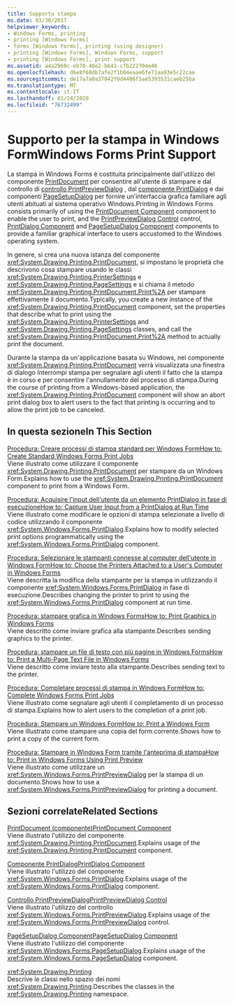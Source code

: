 ```yaml
---
title: Supporto stampa
ms.date: 03/30/2017
helpviewer_keywords:
- Windows Forms, printing
- printing [Windows Forms]
- forms [Windows Forms], printing (using designer)
- printing [Windows Forms], Windows Forms, support
- printing [Windows Forms], print support
ms.assetid: a4a2960c-eb70-48e2-b641-cfb222704e46
ms.openlocfilehash: d6e8f60db7afe2f1b04eaae6fe71aa93e5c22cae
ms.sourcegitcommit: de17a7a0a37042f0d4406f5ae5393531caeb25ba
ms.translationtype: MT
ms.contentlocale: it-IT
ms.lasthandoff: 01/24/2020
ms.locfileid: "76732499"
---
```

# <a name="windows-forms-print-support"></a><span data-ttu-id="cfa4e-102">Supporto per la stampa in Windows Form</span><span class="sxs-lookup"><span data-stu-id="cfa4e-102">Windows Forms Print Support</span></span>
<span data-ttu-id="cfa4e-103">La stampa in Windows Forms è costituita principalmente dall'utilizzo del componente [PrintDocument](../controls/printdocument-component-windows-forms.md) per consentire all'utente di stampare e dal controllo di [controllo PrintPreviewDialog](../controls/printpreviewdialog-control-windows-forms.md) , dal [componente PrintDialog](../controls/printdialog-component-windows-forms.md) e dai componenti [PageSetupDialog](../controls/pagesetupdialog-component-windows-forms.md) per fornire un'interfaccia grafica familiare agli utenti abituati al sistema operativo Windows.</span><span class="sxs-lookup"><span data-stu-id="cfa4e-103">Printing in Windows Forms consists primarily of using the [PrintDocument Component](../controls/printdocument-component-windows-forms.md) component to enable the user to print, and the [PrintPreviewDialog Control](../controls/printpreviewdialog-control-windows-forms.md) control, [PrintDialog Component](../controls/printdialog-component-windows-forms.md) and [PageSetupDialog Component](../controls/pagesetupdialog-component-windows-forms.md) components to provide a familiar graphical interface to users accustomed to the Windows operating system.</span></span>  
  
 <span data-ttu-id="cfa4e-104">In genere, si crea una nuova istanza del componente <xref:System.Drawing.Printing.PrintDocument>, si impostano le proprietà che descrivono cosa stampare usando le classi <xref:System.Drawing.Printing.PrinterSettings> e <xref:System.Drawing.Printing.PageSettings> e si chiama il metodo <xref:System.Drawing.Printing.PrintDocument.Print%2A> per stampare effettivamente il documento.</span><span class="sxs-lookup"><span data-stu-id="cfa4e-104">Typically, you create a new instance of the <xref:System.Drawing.Printing.PrintDocument> component, set the properties that describe what to print using the <xref:System.Drawing.Printing.PrinterSettings> and <xref:System.Drawing.Printing.PageSettings> classes, and call the <xref:System.Drawing.Printing.PrintDocument.Print%2A> method to actually print the document.</span></span>  
  
 <span data-ttu-id="cfa4e-105">Durante la stampa da un'applicazione basata su Windows, nel componente <xref:System.Drawing.Printing.PrintDocument> verrà visualizzata una finestra di dialogo Interrompi stampa per segnalare agli utenti il fatto che la stampa è in corso e per consentire l'annullamento del processo di stampa.</span><span class="sxs-lookup"><span data-stu-id="cfa4e-105">During the course of printing from a Windows-based application, the <xref:System.Drawing.Printing.PrintDocument> component will show an abort print dialog box to alert users to the fact that printing is occurring and to allow the print job to be canceled.</span></span>  
  
## <a name="in-this-section"></a><span data-ttu-id="cfa4e-106">In questa sezione</span><span class="sxs-lookup"><span data-stu-id="cfa4e-106">In This Section</span></span>  
 [<span data-ttu-id="cfa4e-107">Procedura: Creare processi di stampa standard per Windows Form</span><span class="sxs-lookup"><span data-stu-id="cfa4e-107">How to: Create Standard Windows Forms Print Jobs</span></span>](how-to-create-standard-windows-forms-print-jobs.md)  
 <span data-ttu-id="cfa4e-108">Viene illustrato come utilizzare il componente <xref:System.Drawing.Printing.PrintDocument> per stampare da un Windows Form.</span><span class="sxs-lookup"><span data-stu-id="cfa4e-108">Explains how to use the <xref:System.Drawing.Printing.PrintDocument> component to print from a Windows Form.</span></span>  
  
 [<span data-ttu-id="cfa4e-109">Procedura: Acquisire l'input dell'utente da un elemento PrintDialog in fase di esecuzione</span><span class="sxs-lookup"><span data-stu-id="cfa4e-109">How to: Capture User Input from a PrintDialog at Run Time</span></span>](how-to-capture-user-input-from-a-printdialog-at-run-time.md)  
 <span data-ttu-id="cfa4e-110">Viene illustrato come modificare le opzioni di stampa selezionate a livello di codice utilizzando il componente <xref:System.Windows.Forms.PrintDialog>.</span><span class="sxs-lookup"><span data-stu-id="cfa4e-110">Explains how to modify selected print options programmatically using the <xref:System.Windows.Forms.PrintDialog> component.</span></span>  
  
 [<span data-ttu-id="cfa4e-111">Procedura: Selezionare le stampanti connesse al computer dell'utente in Windows Form</span><span class="sxs-lookup"><span data-stu-id="cfa4e-111">How to: Choose the Printers Attached to a User's Computer in Windows Forms</span></span>](how-to-choose-the-printers-attached-to-user-computer-in-windows-forms.md)  
 <span data-ttu-id="cfa4e-112">Viene descritta la modifica della stampante per la stampa in utilizzando il componente <xref:System.Windows.Forms.PrintDialog> in fase di esecuzione.</span><span class="sxs-lookup"><span data-stu-id="cfa4e-112">Describes changing the printer to print to using the <xref:System.Windows.Forms.PrintDialog> component at run time.</span></span>  
  
 [<span data-ttu-id="cfa4e-113">Procedura: stampare grafica in Windows Forms</span><span class="sxs-lookup"><span data-stu-id="cfa4e-113">How to: Print Graphics in Windows Forms</span></span>](how-to-print-graphics-in-windows-forms.md)  
 <span data-ttu-id="cfa4e-114">Viene descritto come inviare grafica alla stampante.</span><span class="sxs-lookup"><span data-stu-id="cfa4e-114">Describes sending graphics to the printer.</span></span>  
  
 [<span data-ttu-id="cfa4e-115">Procedura: stampare un file di testo con più pagine in Windows Forms</span><span class="sxs-lookup"><span data-stu-id="cfa4e-115">How to: Print a Multi-Page Text File in Windows Forms</span></span>](how-to-print-a-multi-page-text-file-in-windows-forms.md)  
 <span data-ttu-id="cfa4e-116">Viene descritto come inviare testo alla stampante.</span><span class="sxs-lookup"><span data-stu-id="cfa4e-116">Describes sending text to the printer.</span></span>  
  
 [<span data-ttu-id="cfa4e-117">Procedura: Completare processi di stampa in Windows Form</span><span class="sxs-lookup"><span data-stu-id="cfa4e-117">How to: Complete Windows Forms Print Jobs</span></span>](how-to-complete-windows-forms-print-jobs.md)  
 <span data-ttu-id="cfa4e-118">Viene illustrato come segnalare agli utenti il completamento di un processo di stampa.</span><span class="sxs-lookup"><span data-stu-id="cfa4e-118">Explains how to alert users to the completion of a print job.</span></span>  
  
 [<span data-ttu-id="cfa4e-119">Procedura: Stampare un Windows Form</span><span class="sxs-lookup"><span data-stu-id="cfa4e-119">How to: Print a Windows Form</span></span>](how-to-print-a-windows-form.md)  
 <span data-ttu-id="cfa4e-120">Viene illustrato come stampare una copia del form corrente.</span><span class="sxs-lookup"><span data-stu-id="cfa4e-120">Shows how to print a copy of the current form.</span></span>  
  
 [<span data-ttu-id="cfa4e-121">Procedura: Stampare in Windows Form tramite l'anteprima di stampa</span><span class="sxs-lookup"><span data-stu-id="cfa4e-121">How to: Print in Windows Forms Using Print Preview</span></span>](how-to-print-in-windows-forms-using-print-preview.md)  
 <span data-ttu-id="cfa4e-122">Viene illustrato come utilizzare un <xref:System.Windows.Forms.PrintPreviewDialog> per la stampa di un documento.</span><span class="sxs-lookup"><span data-stu-id="cfa4e-122">Shows how to use a <xref:System.Windows.Forms.PrintPreviewDialog> for printing a document.</span></span>  
  
## <a name="related-sections"></a><span data-ttu-id="cfa4e-123">Sezioni correlate</span><span class="sxs-lookup"><span data-stu-id="cfa4e-123">Related Sections</span></span>  
 [<span data-ttu-id="cfa4e-124">PrintDocument (componente)</span><span class="sxs-lookup"><span data-stu-id="cfa4e-124">PrintDocument Component</span></span>](../controls/printdocument-component-windows-forms.md)  
 <span data-ttu-id="cfa4e-125">Viene illustrato l'utilizzo del componente <xref:System.Drawing.Printing.PrintDocument>.</span><span class="sxs-lookup"><span data-stu-id="cfa4e-125">Explains usage of the <xref:System.Drawing.Printing.PrintDocument> component.</span></span>  
  
 [<span data-ttu-id="cfa4e-126">Componente PrintDialog</span><span class="sxs-lookup"><span data-stu-id="cfa4e-126">PrintDialog Component</span></span>](../controls/printdialog-component-windows-forms.md)  
 <span data-ttu-id="cfa4e-127">Viene illustrato l'utilizzo del componente <xref:System.Windows.Forms.PrintDialog>.</span><span class="sxs-lookup"><span data-stu-id="cfa4e-127">Explains usage of the <xref:System.Windows.Forms.PrintDialog> component.</span></span>  
  
 [<span data-ttu-id="cfa4e-128">Controllo PrintPreviewDialog</span><span class="sxs-lookup"><span data-stu-id="cfa4e-128">PrintPreviewDialog Control</span></span>](../controls/printpreviewdialog-control-windows-forms.md)  
 <span data-ttu-id="cfa4e-129">Viene illustrato l'utilizzo del controllo <xref:System.Windows.Forms.PrintPreviewDialog>.</span><span class="sxs-lookup"><span data-stu-id="cfa4e-129">Explains usage of the <xref:System.Windows.Forms.PrintPreviewDialog> control.</span></span>  
  
 [<span data-ttu-id="cfa4e-130">PageSetupDialog Component</span><span class="sxs-lookup"><span data-stu-id="cfa4e-130">PageSetupDialog Component</span></span>](../controls/pagesetupdialog-component-windows-forms.md)  
 <span data-ttu-id="cfa4e-131">Viene illustrato l'utilizzo del componente <xref:System.Windows.Forms.PageSetupDialog>.</span><span class="sxs-lookup"><span data-stu-id="cfa4e-131">Explains usage of the <xref:System.Windows.Forms.PageSetupDialog> component.</span></span>  
  
 <xref:System.Drawing.Printing>  
 <span data-ttu-id="cfa4e-132">Descrive le classi nello spazio dei nomi <xref:System.Drawing.Printing>.</span><span class="sxs-lookup"><span data-stu-id="cfa4e-132">Describes the classes in the <xref:System.Drawing.Printing> namespace.</span></span>
